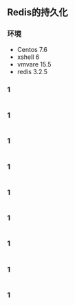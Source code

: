## Redis的持久化

### 环境

- Centos 7.6
- xshell 6
- vmvare 15.5
- redis 3.2.5



### 1



```shell

```



### 1



```shell

```



### 1



```shell

```



### 1



```shell

```



### 1



```shell

```



### 1



```shell

```



### 1



```shell

```



### 1



```shell

```



### 1



```shell

```

